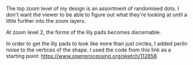 The top zoom level of my design is an assortment of randomised dots. I don't want the viewer to be able to figure out what they're looking at until a little further into the zoom layers. 

At zoom level 2, the forms of the lily pads becomes discernable. 

In order to get the lily pads to look like more than just circles, I added perlin noise to the vertices of the shape. I used the code from this link as a starting point: https://www.openprocessing.org/sketch/112858